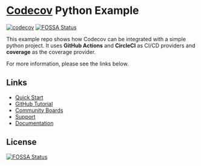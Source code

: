 # [Codecov](https://codecov.io) Python Example
[![codecov](https://codecov.io/github/codecov/example-python/branch/main/graph/badge.svg?token=tkq655ROg3)](https://app.codecov.io/github/codecov/example-python)
[![FOSSA Status](https://app.fossa.com/api/projects/git%2Bgithub.com%2Fcodecov%2Fexample-python.svg?type=shield)](https://app.fossa.com/projects/git%2Bgithub.com%2Fcodecov%2Fexample-python?ref=badge_shield)

This example repo shows how Codecov can be integrated with a simple python project. It uses **GitHub Actions** and **CircleCI** as CI/CD providers and **coverage** as the coverage provider.

For more information, please see the links below.

## Links
- [Quick Start](https://docs.codecov.com/docs/quick-start)
- [GitHub Tutorial](https://docs.codecov.com/docs/github-tutorial)
- [Community Boards](https://community.codecov.io)
- [Support](https://codecov.io/support)
- [Documentation](https://docs.codecov.io)


## License
[![FOSSA Status](https://app.fossa.com/api/projects/git%2Bgithub.com%2Fcodecov%2Fexample-python.svg?type=large)](https://app.fossa.com/projects/git%2Bgithub.com%2Fcodecov%2Fexample-python?ref=badge_large)
